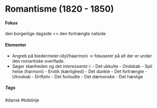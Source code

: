 # Romantisme (1820 - 1850)

#### Fokus
den borgerlige dagside >< den fortrængte natside

#### Elementer
- Angreb på biedermeier-idyl/haarmoni -> fokuserer på alt der er under den romantiske overflade.
- Søger skønheden og *det interessante* i:
		- Det ukkulte
		- Ondskab
		- Spli helse (harmoni)
		- Erotik (kærlighed)
		- Det dunkle
		- Det fortrængte
		- Utroskab
		- Driftsliv
		- Det forbudte
		- Det dæmonske
		- Det hæslige

##### Tags
#dansk
#tidslinje 
<span 
      class='ob-timelines' 
      data-date='1820-01-01-00' 
      data-title='Romantisme' 
	  data-img='https://external-content.duckduckgo.com/iu/?u=https%3A%2F%2Fupload.wikimedia.org%2Fwikipedia%2Fcommons%2F7%2F78%2FJohan_Christian_Clausen_Dahl_-_Et_skibbrud_ved_den_norske_kyst_-_Statens_Museum_for_Kunst_-_KMS216.jpg&f=1&nofb=1'
      data-class='dansk' 
      data-type='range' 
      data-end="1850-01-01-00"> 
</span>

